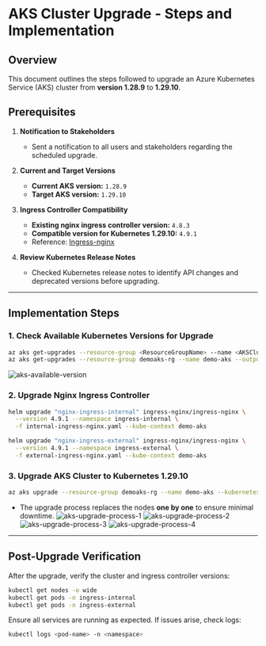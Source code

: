 # AKS Cluster Upgrade - Steps and Implementation

## Overview  
This document outlines the steps followed to upgrade an Azure Kubernetes Service (AKS) cluster from **version 1.28.9** to **1.29.10**.

## Prerequisites  

1. **Notification to Stakeholders**  
   - Sent a notification to all users and stakeholders regarding the scheduled upgrade.

2. **Current and Target Versions**  
   - **Current AKS version:** `1.28.9`  
   - **Target AKS version:** `1.29.10`

3. **Ingress Controller Compatibility**  
   - **Existing nginx ingress controller version:** `4.8.3`  
   - **Compatible version for Kubernetes 1.29.10:** `4.9.1`  
   - Reference: [Ingress-nginx](https://github.com/kubernetes/ingress-nginx)

4. **Review Kubernetes Release Notes**  
   - Checked Kubernetes release notes to identify API changes and deprecated versions before upgrading.

---

## Implementation Steps  

### 1. Check Available Kubernetes Versions for Upgrade  
```sh
az aks get-upgrades --resource-group <ResourceGroupName> --name <AKSClusterName> --query "controlPlaneProfile.upgrades[*].kubernetesVersion"
az aks get-upgrades --resource-group demoaks-rg --name demo-aks --output table
```
![aks-available-version](https://github.com/ravdy/azure-devops/blob/main/images/aks-available-version.png)
### 2. Upgrade Nginx Ingress Controller  
```sh
helm upgrade "nginx-ingress-internal" ingress-nginx/ingress-nginx \
  --version 4.9.1 --namespace ingress-internal \
  -f internal-ingress-nginx.yaml --kube-context demo-aks

helm upgrade "nginx-ingress-external" ingress-nginx/ingress-nginx \
  --version 4.9.1 --namespace ingress-external \
  -f external-ingress-nginx.yaml --kube-context demo-aks
```

### 3. Upgrade AKS Cluster to Kubernetes 1.29.10  
```sh
az aks upgrade --resource-group demoaks-rg --name demo-aks --kubernetes-version 1.29.10
```
- The upgrade process replaces the nodes **one by one** to ensure minimal downtime.
![aks-upgrade-process-1](https://github.com/ravdy/azure-devops/blob/main/images/aks-upgrade-process-1.png)
![aks-upgrade-process-2](https://github.com/ravdy/azure-devops/blob/main/images/aks-upgrade-process-2.png)
![aks-upgrade-process-3](https://github.com/ravdy/azure-devops/blob/main/images/aks-upgrade-process-3.png)
![aks-upgrade-process-4](https://github.com/ravdy/azure-devops/blob/main/images/aks-upgrade-process-4.png)
---

## Post-Upgrade Verification  
After the upgrade, verify the cluster and ingress controller versions:

```sh
kubectl get nodes -o wide
kubectl get pods -n ingress-internal
kubectl get pods -n ingress-external
```

Ensure all services are running as expected. If issues arise, check logs:
```sh
kubectl logs <pod-name> -n <namespace>
